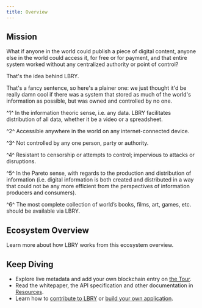 ```yaml
---
title: Overview
---
```


## Mission

What if anyone in the world could publish a piece of digital content, anyone else in the world could access it, for free or for payment, and that entire system worked without any centralized authority or point of control?

That's the idea behind LBRY.

<MissionStatement/>

That's a fancy sentence, so here's a plainer one: we just thought it'd be really damn cool if there was a system that stored as much of the world's information as possible, but was owned and controlled by no one.

^1^ In the information theoric sense, i.e. any data. LBRY facilitates distribution of all data, whether it be a video or a spreadsheet.

^2^ Accessible anywhere in the world on any internet-connected device.

^3^ Not controlled by any one person, party or authority.

^4^ Resistant to censorship or attempts to control; impervious to attacks or disruptions.

^5^ In the Pareto sense, with regards to the production and distribution of information (i.e. digital information is both created and distributed in a way that could not be any more efficient from the perspectives of information producers and consumers).

^6^ The most complete collection of world’s books, films, art, games, etc. should be available via LBRY.

## Ecosystem Overview

Learn more about how LBRY works from this ecosystem overview.

<Ecosystem/>

## Keep Diving

- Explore live metadata and add your own blockchain entry on [the Tour](/tour).
- Read the whitepaper, the API specification and other documentation in [Resources](/resources).
- Learn how to [contribute to LBRY](/contribute/) or [build your own application](/build).
